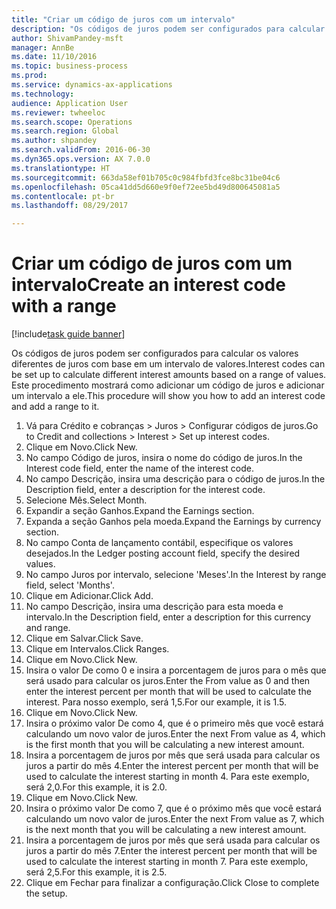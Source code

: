```yaml
--- 
title: "Criar um código de juros com um intervalo"
description: "Os códigos de juros podem ser configurados para calcular os valores diferentes de juros com base em um intervalo de valores."
author: ShivamPandey-msft
manager: AnnBe
ms.date: 11/10/2016
ms.topic: business-process
ms.prod: 
ms.service: dynamics-ax-applications
ms.technology: 
audience: Application User
ms.reviewer: twheeloc
ms.search.scope: Operations
ms.search.region: Global
ms.author: shpandey
ms.search.validFrom: 2016-06-30
ms.dyn365.ops.version: AX 7.0.0
ms.translationtype: HT
ms.sourcegitcommit: 663da58ef01b705c0c984fbfd3fce8bc31be04c6
ms.openlocfilehash: 05ca41dd5d660e9f0ef72ee5bd49d800645081a5
ms.contentlocale: pt-br
ms.lasthandoff: 08/29/2017

---
```

# <a name="create-an-interest-code-with-a-range"></a><span data-ttu-id="0de03-103">Criar um código de juros com um intervalo</span><span class="sxs-lookup"><span data-stu-id="0de03-103">Create an interest code with a range</span></span>

[!include[task guide banner](../../includes/task-guide-banner.md)]

<span data-ttu-id="0de03-104">Os códigos de juros podem ser configurados para calcular os valores diferentes de juros com base em um intervalo de valores.</span><span class="sxs-lookup"><span data-stu-id="0de03-104">Interest codes can be set up to calculate different interest amounts based on a range of values.</span></span> <span data-ttu-id="0de03-105">Este procedimento mostrará como adicionar um código de juros e adicionar um intervalo a ele.</span><span class="sxs-lookup"><span data-stu-id="0de03-105">This procedure will show you how to add an interest code and add a range to it.</span></span>

1. <span data-ttu-id="0de03-106">Vá para Crédito e cobranças > Juros > Configurar códigos de juros.</span><span class="sxs-lookup"><span data-stu-id="0de03-106">Go to Credit and collections > Interest > Set up interest codes.</span></span>
2. <span data-ttu-id="0de03-107">Clique em Novo.</span><span class="sxs-lookup"><span data-stu-id="0de03-107">Click New.</span></span>
3. <span data-ttu-id="0de03-108">No campo Código de juros, insira o nome do código de juros.</span><span class="sxs-lookup"><span data-stu-id="0de03-108">In the Interest code field, enter the name of the interest code.</span></span>
4. <span data-ttu-id="0de03-109">No campo Descrição, insira uma descrição para o código de juros.</span><span class="sxs-lookup"><span data-stu-id="0de03-109">In the Description field, enter a description for the interest code.</span></span>
5. <span data-ttu-id="0de03-110">Selecione Mês.</span><span class="sxs-lookup"><span data-stu-id="0de03-110">Select Month.</span></span>
6. <span data-ttu-id="0de03-111">Expandir a seção Ganhos.</span><span class="sxs-lookup"><span data-stu-id="0de03-111">Expand the Earnings section.</span></span>
7. <span data-ttu-id="0de03-112">Expanda a seção Ganhos pela moeda.</span><span class="sxs-lookup"><span data-stu-id="0de03-112">Expand the Earnings by currency section.</span></span>
8. <span data-ttu-id="0de03-113">No campo Conta de lançamento contábil, especifique os valores desejados.</span><span class="sxs-lookup"><span data-stu-id="0de03-113">In the Ledger posting account field, specify the desired values.</span></span>
9. <span data-ttu-id="0de03-114">No campo Juros por intervalo, selecione 'Meses'.</span><span class="sxs-lookup"><span data-stu-id="0de03-114">In the Interest by range field, select 'Months'.</span></span>
10. <span data-ttu-id="0de03-115">Clique em Adicionar.</span><span class="sxs-lookup"><span data-stu-id="0de03-115">Click Add.</span></span>
11. <span data-ttu-id="0de03-116">No campo Descrição, insira uma descrição para esta moeda e intervalo.</span><span class="sxs-lookup"><span data-stu-id="0de03-116">In the Description field, enter a description for this currency and range.</span></span>
12. <span data-ttu-id="0de03-117">Clique em Salvar.</span><span class="sxs-lookup"><span data-stu-id="0de03-117">Click Save.</span></span>
13. <span data-ttu-id="0de03-118">Clique em Intervalos.</span><span class="sxs-lookup"><span data-stu-id="0de03-118">Click Ranges.</span></span>
14. <span data-ttu-id="0de03-119">Clique em Novo.</span><span class="sxs-lookup"><span data-stu-id="0de03-119">Click New.</span></span>
15. <span data-ttu-id="0de03-120">Insira o valor De como 0 e insira a porcentagem de juros para o mês que será usado para calcular os juros.</span><span class="sxs-lookup"><span data-stu-id="0de03-120">Enter the From value as 0 and then enter the interest percent per month that will be used to calculate the interest.</span></span> <span data-ttu-id="0de03-121">Para nosso exemplo, será 1,5.</span><span class="sxs-lookup"><span data-stu-id="0de03-121">For our example, it is 1.5.</span></span>
16. <span data-ttu-id="0de03-122">Clique em Novo.</span><span class="sxs-lookup"><span data-stu-id="0de03-122">Click New.</span></span>
17. <span data-ttu-id="0de03-123">Insira o próximo valor De como 4, que é o primeiro mês que você estará calculando um novo valor de juros.</span><span class="sxs-lookup"><span data-stu-id="0de03-123">Enter the next From value as 4, which is the first month that you will be calculating a new interest amount.</span></span>
18. <span data-ttu-id="0de03-124">Insira a porcentagem de juros por mês que será usada para calcular os juros a partir do mês 4.</span><span class="sxs-lookup"><span data-stu-id="0de03-124">Enter the interest percent per month that will be used to calculate the interest starting in month 4.</span></span> <span data-ttu-id="0de03-125">Para este exemplo, será 2,0.</span><span class="sxs-lookup"><span data-stu-id="0de03-125">For this example, it is 2.0.</span></span>
19. <span data-ttu-id="0de03-126">Clique em Novo.</span><span class="sxs-lookup"><span data-stu-id="0de03-126">Click New.</span></span>
20. <span data-ttu-id="0de03-127">Insira o próximo valor De como 7, que é o próximo mês que você estará calculando um novo valor de juros.</span><span class="sxs-lookup"><span data-stu-id="0de03-127">Enter the next From value as 7, which is the next month that you will be calculating a new interest amount.</span></span>
21. <span data-ttu-id="0de03-128">Insira a porcentagem de juros por mês que será usada para calcular os juros a partir do mês 7.</span><span class="sxs-lookup"><span data-stu-id="0de03-128">Enter the interest percent per month that will be used to calculate the interest starting in month 7.</span></span> <span data-ttu-id="0de03-129">Para este exemplo, será 2,5.</span><span class="sxs-lookup"><span data-stu-id="0de03-129">For this example, it is 2.5.</span></span>
22. <span data-ttu-id="0de03-130">Clique em Fechar para finalizar a configuração.</span><span class="sxs-lookup"><span data-stu-id="0de03-130">Click Close to complete the setup.</span></span>


